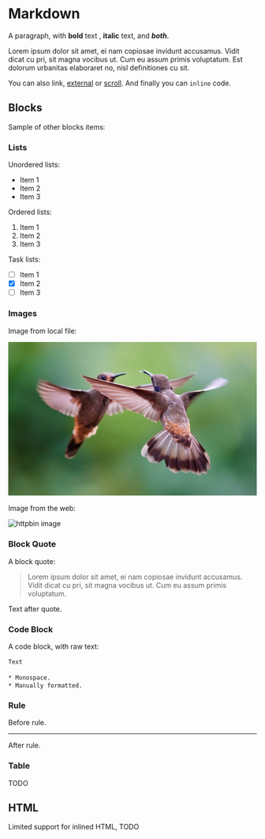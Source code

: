 # Markdown

A paragraph, with **bold** text , **italic** text, and ***both***.

Lorem ipsum dolor sit amet, ei nam copiosae invidunt accusamus. Vidit dicat cu pri, sit magna vocibus ut. Cum eu assum primis voluptatum. Est dolorum urbanitas elaboraret no, nisl definitiones cu sit.

You can also link, [external](https://httpbin.org) or [scroll](#table). And finally you can `inline` code.

## Blocks

Sample of other blocks items:

### Lists

Unordered lists:

* Item 1
* Item 2
* Item 3

Ordered lists:

1. Item 1
2. Item 2
3. Item 3

Task lists:

- [ ] Item 1
- [x] Item 2
- [ ] Item 3

### Images

Image from local file:

![two hummingbirds, flying, looking at each other](../image/zdenek-machacek-unsplash.jpg "Title text")

Image from the web:

![httpbin image](https://httpbin.org/image)

### Block Quote

A block quote:

> Lorem ipsum dolor sit amet, ei nam copiosae invidunt accusamus.
> Vidit dicat cu pri, sit magna vocibus ut. Cum eu assum primis voluptatum.

Text after quote.

### Code Block

A code block, with raw text:

```
Text

* Monospace.
* Manually formatted.
```

### Rule

Before rule.

-------------

After rule.

### Table

TODO

## HTML

Limited support for inlined HTML, TODO